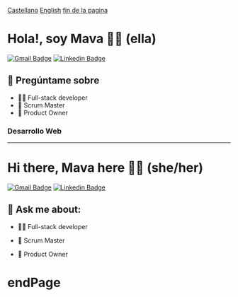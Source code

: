 

 <!--  [![Know me in English](https://img.shields.io/badge/-Know_me_in_English-%23ffffff.svg?style=for-the-badge&logoColor=151515)](#Hi_there,_Mava_here_👋🙂 (she/her) [![Conóceme en Castellano](https://img.shields.io/badge/-Know_me_in_Spanish-%23ffffff.svg?style=for-the-badge&logoColor=151515)](#Hola!,_soy_Mava_👋🙂_(ella)) [![Final de la pagina](https://img.shields.io/badge/-fin_de_la_pagina-%23ffffff.svg?style=for-the-badge&logoColor=151515)](#endPage)  -->



[Castellano](#Hola!,_soy_Mava_👋🙂_(ella))  [English](#Hi_there,_Mava_here_👋🙂 (she/her))  [fin de la pagina](#endPage)


# Hola!, soy Mava 👋🙂 (ella)

[![Gmail Badge](https://img.shields.io/badge/-GMAIL-c71610?style=flat&logo=Gmail&logoColor=white)](mailto:mdvfz77@gmail.com "Connect via Email")
[![Linkedin Badge](https://img.shields.io/badge/-LINKEDIN-0e76a8?style=flat&logo=Linkedin&logoColor=white)](https://www.linkedin.com/in/mavafigalloz/ "Connect on LinkedIn")



## 💬 Pregúntame sobre

- 👩‍💻 Full-stack developer
- 🔄 Scrum Master
- 🔄 Product Owner

<!--
🚀 Apasionado por apoyar maduración de Equipos,
   genero valor a clientes y partes interesadas,
   optimizo para aumentar la sostenibilidad y agilidad.


## ⚡Algo interesante

- Actualmente trabajando en algo genial! 🌟
- En busca de colaborar en un proyecto cool. 🚀
-->

### Desarrollo Web

---

# Hi there, Mava here 👋🙂 (she/her)

[![Gmail Badge](https://img.shields.io/badge/-GMAIL-c71610?style=flat&logo=Gmail&logoColor=white)](mailto:mdvfz77@gmail.com "Connect via Email")
[![Linkedin Badge](https://img.shields.io/badge/-LINKEDIN-0e76a8?style=flat&logo=Linkedin&logoColor=white)](https://www.linkedin.com/in/mavafigalloz/ "Connect on LinkedIn")



 ## 💬 Ask me about:

  - 👩‍💻 Full-stack developer

  - 🔄 Scrum Master
  - 🔄 Product Owner

<!--
  🚀 I am passionate about supporting maturation of teams,
  I generate value for clients and stakeholders,
  I optimize to increase sustainability and agility.

  ## ⚡Fun Facts

  - Currently, I am working on something cool! 🌟
  - I am looking for a collaborative and interesting project. 🚀

  ### Web Developer
-->


# endPage
<!--
**mavafiza/mavafiza** is a ✨ _special_ ✨ repository because its `README.md` (this file) appears on your GitHub profile.

Here are some ideas to get you started:

- 🔭 I’m currently working on ...
- 🌱 I’m currently learning ...
- 👯 I’m looking to collaborate on ...
- 🤔 I’m looking for help with ...
- 💬 Ask me about ...
- 📫 How to reach me: ...
- 😄 Pronouns: ...
- ⚡ Fun fact: ...
-->
